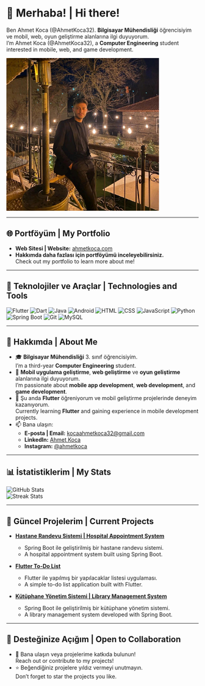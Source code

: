 # 👋 Merhaba! | Hi there!  

Ben Ahmet Koca (@AhmetKoca32). **Bilgisayar Mühendisliği** öğrencisiyim ve mobil, web, oyun geliştirme alanlarına ilgi duyuyorum.  
I’m Ahmet Koca (@AhmetKoca32), a **Computer Engineering** student interested in mobile, web, and game development.  

<img src="https://github.com/AhmetKoca32/PersonalPortfolio/blob/main/1713706264886.jfif" alt="Profile Banner" width="400" height="400">

---

## 🌐 Portföyüm | My Portfolio  
- **Web Sitesi | Website:** [ahmetkoca.com](https://ahmetkoca.com)  
- **Hakkımda daha fazlası için portföyümü inceleyebilirsiniz.**  
  Check out my portfolio to learn more about me!  

---

## 🔧 Teknolojiler ve Araçlar | Technologies and Tools  

<p align="left">
  <img src="https://img.icons8.com/color/48/000000/flutter.png" alt="Flutter" title="Flutter" width="40" height="40"/>
  <img src="https://img.icons8.com/color/48/000000/dart.png" alt="Dart" title="Dart" width="40" height="40"/>
  <img src="https://img.icons8.com/color/48/000000/java-coffee-cup-logo.png" alt="Java" title="Java" width="40" height="40"/>
  <img src="https://img.icons8.com/color/48/000000/android-os.png" alt="Android" title="Android" width="40" height="40"/>
  <img src="https://img.icons8.com/color/48/000000/html-5.png" alt="HTML" title="HTML" width="40" height="40"/>
  <img src="https://img.icons8.com/color/48/000000/css3.png" alt="CSS" title="CSS" width="40" height="40"/>
  <img src="https://img.icons8.com/color/48/000000/javascript.png" alt="JavaScript" title="JavaScript" width="40" height="40"/>
  <img src="https://img.icons8.com/color/48/000000/python.png" alt="Python" title="Python" width="40" height="40"/>
  <img src="https://img.icons8.com/color/48/000000/spring-logo.png" alt="Spring Boot" title="Spring Boot" width="40" height="40"/>
  <img src="https://img.icons8.com/color/48/000000/git.png" alt="Git" title="Git" width="40" height="40"/>
  <img src="https://img.icons8.com/fluency/48/000000/mysql-logo.png" alt="MySQL" title="MySQL" width="40" height="40"/>
</p>

---

## 📝 Hakkımda | About Me  

- 🎓 **Bilgisayar Mühendisliği** 3. sınıf öğrencisiyim.  
  I’m a third-year **Computer Engineering** student.  
- 👀 **Mobil uygulama geliştirme**, **web geliştirme** ve **oyun geliştirme** alanlarına ilgi duyuyorum.  
  I’m passionate about **mobile app development**, **web development**, and **game development**.  
- 🌱 Şu anda **Flutter** öğreniyorum ve mobil geliştirme projelerinde deneyim kazanıyorum.  
  Currently learning **Flutter** and gaining experience in mobile development projects.  
- 📫 Bana ulaşın:  
  - **E-posta | Email:** [kocaahmetkoca32@gmail.com](mailto:kocaahmetkoca32@gmail.com)  
  - **LinkedIn:** [Ahmet Koca](https://www.linkedin.com/in/ahmet-koca-75a995258/)  
  - **Instagram:** [@ahmetkoca](https://www.instagram.com/ahmetkoca/)  

---

## 📊 İstatistiklerim | My Stats  

![GitHub Stats](https://github-readme-stats.vercel.app/api?username=AhmetKoca32&show_icons=true&theme=chartreuse-dark)  
![Streak Stats](https://github-readme-streak-stats.herokuapp.com/?user=AhmetKoca32&theme=chartreuse-dark)  

---

## 🚀 Güncel Projelerim | Current Projects  

- **[Hastane Randevu Sistemi | Hospital Appointment System](https://github.com/AhmetKoca32/Hospital-Appointment-System)**  
  - Spring Boot ile geliştirilmiş bir hastane randevu sistemi.  
  - A hospital appointment system built using Spring Boot.  

- **[Flutter To-Do List](https://github.com/AhmetKoca32/To-Do-List-App)**  
  - Flutter ile yapılmış bir yapılacaklar listesi uygulaması.  
  - A simple to-do list application built with Flutter.  

- **[Kütüphane Yönetim Sistemi | Library Management System](https://github.com/AhmetKoca32/Library-Management-System)**  
  - Spring Boot ile geliştirilmiş bir kütüphane yönetim sistemi.  
  - A library management system developed with Spring Boot.  

---

## 🌟 Desteğinize Açığım | Open to Collaboration  

- 💬 Bana ulaşın veya projelerime katkıda bulunun!  
  Reach out or contribute to my projects!  
- ⭐ Beğendiğiniz projelere yıldız vermeyi unutmayın.  
  Don’t forget to star the projects you like.  

